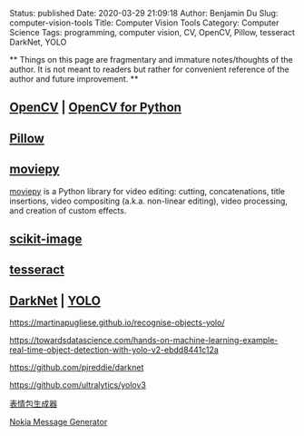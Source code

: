 Status: published
Date: 2020-03-29 21:09:18
Author: Benjamin Du
Slug: computer-vision-tools
Title: Computer Vision Tools
Category: Computer Science
Tags: programming, computer vision, CV, OpenCV, Pillow, tesseract DarkNet, YOLO

**
Things on this page are fragmentary and immature notes/thoughts of the author.
It is not meant to readers but rather for convenient reference of the author and future improvement.
**

## [OpenCV](https://github.com/opencv/opencv)  | [OpenCV for Python](https://github.com/skvark/opencv-python)

## [Pillow](https://github.com/python-pillow/Pillow)

## [moviepy](https://github.com/Zulko/moviepy)

[moviepy](https://github.com/Zulko/moviepy)
is a Python library for video editing: 
cutting, concatenations, title insertions, video compositing (a.k.a. non-linear editing), 
video processing, and creation of custom effects. 

## [scikit-image](https://scikit-image.org/)

## [tesseract](https://github.com/tesseract-ocr/tesseract)

## [DarkNet](https://pjreddie.com/darknet/)  |  [YOLO](https://arxiv.org/pdf/1506.02640.pdf)



https://martinapugliese.github.io/recognise-objects-yolo/

https://towardsdatascience.com/hands-on-machine-learning-example-real-time-object-detection-with-yolo-v2-ebdd8441c12a

https://github.com/pjreddie/darknet

https://github.com/ultralytics/yolov3

[表情包生成器](https://github.com/xtyxtyx/sorry)

[Nokia Message Generator](https://github.com/dcalsky/zzkia)
